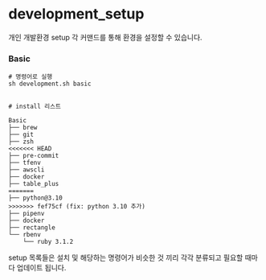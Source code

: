 # development_setup

개인 개발환경 setup
각 커맨드를 통해 환경을 설정할 수 있습니다.

### Basic
```
# 명령어로 실행
sh development.sh basic


# install 리스트

Basic
├── brew
├── git
├── zsh
<<<<<<< HEAD
├── pre-commit
├── tfenv
├── awscli
├── docker
├── table_plus
=======
├── python@3.10
>>>>>>> fef75cf (fix: python 3.10 추가)
├── pipenv
├── docker
├── rectangle
└── rbenv
    └── ruby 3.1.2

```

setup 목록들은 설치 및 해당하는 명령어가 비슷한 것 끼리 각각 분류되고 필요할 때마다 업데이트 됩니다.
